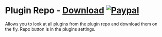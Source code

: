 # Plugin Repo - [Download](https://betterdiscord.net/ghdl?url=https://raw.githubusercontent.com/mwittrien/BetterDiscordAddons/master/Plugins/PluginRepo/PluginRepo.plugin.js) [![Paypal][paypal-badge]][paypal-link] 

[paypal-badge]: https://img.shields.io/badge/Paypal-Donate!-%2300457C.svg?logo=paypal&style=flat
[paypal-link]: https://paypal.me/MircoWittrien

Allows you to look at all plugins from the plugin repo and download them on the fly. Repo button is in the plugins settings.
